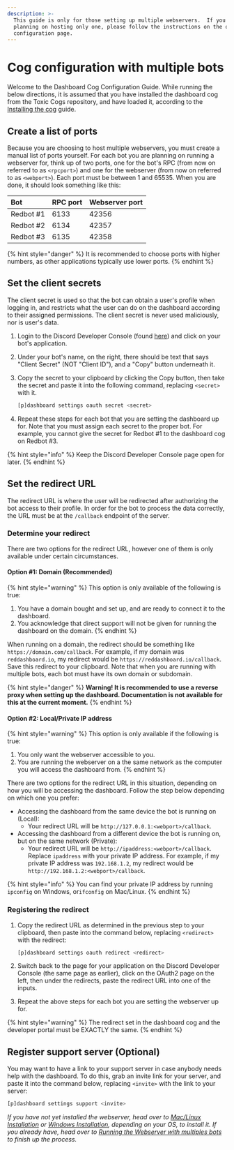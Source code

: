 ```yaml
---
description: >-
  This guide is only for those setting up multiple webservers.  If you are
  planning on hosting only one, please follow the instructions on the other cog
  configuration page.
---
```


# Cog configuration with multiple bots

Welcome to the Dashboard Cog Configuration Guide.  While running the below directions, it is assumed that you have installed the dashboard cog from the Toxic Cogs repository, and have loaded it, according to the [Installing the cog](installing-cog.md) guide.

## Create a list of ports

Because you are choosing to host multiple webservers, you must create a manual list of ports yourself.  For each bot you are planning on running a webserver for, think up of two ports, one for the bot's RPC \(from now on referred to as `<rpcport>`\) and one for the webserver \(from now on referred to as `<webport>`\).  Each port must be between 1 and 65535.  When you are done, it should look something like this:

| Bot | RPC port | Webserver port |
| :--- | :--- | :--- |
| Redbot \#1 | 6133 | 42356 |
| Redbot \#2 | 6134 | 42357 |
| Redbot \#3 | 6135 | 42358 |

{% hint style="danger" %}
It is recommended to choose ports with higher numbers, as other applications typically use lower ports.
{% endhint %}

## Set the client secrets

The client secret is used so that the bot can obtain a user's profile when logging in, and restricts what the user can do on the dashboard according to their assigned permissions.  The client secret is never used maliciously, nor is user's data.

1. Login to the Discord Developer Console \(found [here](https://discord.com/developers/applications)\) and click on your bot's application.
2. Under your bot's name, on the right, there should be text that says "Client Secret" \(NOT "Client ID"\), and a "Copy" button underneath it.
3. Copy the secret to your clipboard by clicking the Copy button, then take the secret and paste it into the following command, replacing `<secret>` with it.

   ```python
   [p]dashboard settings oauth secret <secret>
   ```

4. Repeat these steps for each bot that you are setting the dashboard up for.  Note that you must assign each secret to the proper bot.  For example, you cannot give the secret for Redbot \#1 to the dashboard cog on Redbot \#3.

{% hint style="info" %}
Keep the Discord Developer Console page open for later.
{% endhint %}

## Set the redirect URL

The redirect URL is where the user will be redirected after authorizing the bot access to their profile.  In order for the bot to process the data correctly, the URL must be at the `/callback` endpoint of the server.

### Determine your redirect

There are two options for the redirect URL, however one of them is only available under certain circumstances.

#### Option \#1: Domain \(Recommended\)

{% hint style="warning" %}
This option is only available of the following is true:

1. You have a domain bought and set up, and are ready to connect it to the dashboard.
2. You acknowledge that direct support will not be given for running the dashboard on the domain.
{% endhint %}

When running on a domain, the redirect should be something like `https://domain.com/callback`.  For example, if my domain was `reddashboard.io`, my redirect would be `https://reddashboard.io/callback`.  Save this redirect to your clipboard.  Note that when you are running with multiple bots, each bot must have its own domain or subdomain.

{% hint style="danger" %}
**Warning!  It is recommended to use a reverse proxy when setting up the dashboard.  Documentation is not available for this at the current moment.**
{% endhint %}

#### Option \#2: Local/Private IP address

{% hint style="warning" %}
This option is only available if the following is true:

1. You only want the webserver accessible to you.
2. You are running the webserver on a the same network as the computer you will access the dashboard from.
{% endhint %}

There are two options for the redirect URL in this situation, depending on how you will be accessing the dashboard.  Follow the step below depending on which one you prefer:

* Accessing the dashboard from the same device the bot is running on \(Local\):
  * Your redirect URL will be `http://127.0.0.1:<webport>/callback`.
* Accessing the dashboard from a different device the bot is running on, but on the same network \(Private\):
  * Your redirect URL will be `http://ipaddress:<webport>/callback`.  Replace `ipaddress` with your private IP address.  For example, if my private IP address was `192.168.1.2`, my redirect would be `http://192.168.1.2:<webport>/callback`.

{% hint style="info" %}
You can find your private IP address by running `ipconfig` on Windows, or`ifconfig` on Mac/Linux.
{% endhint %}

### Registering the redirect

1. Copy the redirect URL as determined in the previous step to your clipboard, then paste into the command below, replacing `<redirect>` with the redirect:

   ```python
   [p]dashboard settings oauth redirect <redirect>
   ```

2. Switch back to the page for your application on the Discord Developer Console \(the same page as earlier\), click on the OAuth2 page on the left, then under the redirects, paste the redirect URL into one of the inputs.
3. Repeat the above steps for each bot you are setting the webserver up for.

{% hint style="warning" %}
The redirect set in the dashboard cog and the developer portal must be EXACTLY the same.
{% endhint %}

## Register support server \(Optional\)

You may want to have a link to your support server in case anybody needs help with the dashboard.  To do this, grab an invite link for your server, and paste it into the command below, replacing `<invite>` with the link to your server:

```python
[p]dashboard settings support <invite>
```

_If you have not yet installed the webserver, head over to_ [_Mac/Linux Installation_](../webserver-installation/mac-linux-installation.md) _or_ [_Windows Installation_](../webserver-installation/windows-installation.md)_, depending on your OS, to install it.  If you already have, head over to_ [_Running the Webserver with multiples bots_](../launching-dashboard/running-with-multiples-bots.md) _to finish up the process._

